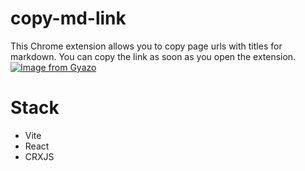# copy-md-link
This Chrome extension allows you to copy page urls with titles for markdown. You can copy the link as soon as you open the extension.
[![Image from Gyazo](https://i.gyazo.com/b05454d482989cc83a610fb4b6971538.gif)](https://gyazo.com/b05454d482989cc83a610fb4b6971538)

# Stack
- Vite
- React
- CRXJS
